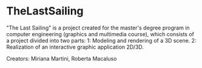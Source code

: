 # TheLastSailing
"The Last Sailing" is a project created for the master's degree program in computer engineering (graphics and multimedia course), which consists of a project divided into two parts: 1: Modeling and rendering of a 3D scene. 2: Realization of an interactive graphic application 2D/3D.   

Creators: Miriana Martini, Roberta Macaluso
